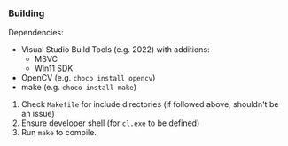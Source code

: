 ### Building
Dependencies:
- Visual Studio Build Tools (e.g. 2022) with additions:
    - MSVC
    - Win11 SDK
- OpenCV (e.g. `choco install opencv`)
- make (e.g. `choco install make`)

1. Check `Makefile` for include directories (if followed above, shouldn't be an issue)
1. Ensure developer shell (for `cl.exe` to be defined)
1. Run `make` to compile.
